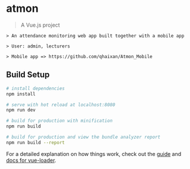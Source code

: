 # atmon

> A Vue.js project
```
> An attendance monitoring web app built together with a mobile app
```
```
> User: admin, lecturers
```
```
> Mobile app => https://github.com/qhaixan/Atmon_Mobile
```

## Build Setup

``` bash
# install dependencies
npm install

# serve with hot reload at localhost:8080
npm run dev

# build for production with minification
npm run build

# build for production and view the bundle analyzer report
npm run build --report
```

For a detailed explanation on how things work, check out the [guide](http://vuejs-templates.github.io/webpack/) and [docs for vue-loader](http://vuejs.github.io/vue-loader).
